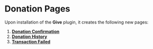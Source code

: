 # Donation Pages

Upon installation of the **Give** plugin, it creates the following new pages:

1. [**Donation Confirmation**](donation_confirmation.md)
2. [**Donation History**](donation_history.md)
3. [**Transaction Failed**](transaction_failed.md)

